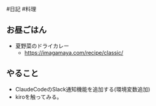#日記 #料理 

## お昼ごはん
- 夏野菜のドライカレー
	- https://imagamaya.com/recipe/classic/

## やること
- ClaudeCodeのSlack通知機能を追加する(環境変数追加)
- kiroを触ってみる。